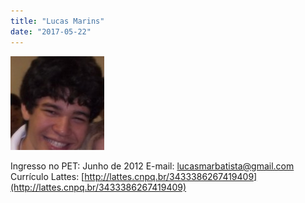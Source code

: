 ```yaml
---
title: "Lucas Marins"
date: "2017-05-22"
---
```


![](images/Lucas1-150x150.jpg)

Ingresso no PET: Junho de 2012 E-mail: [lucasmarbatista@gmail.com](mailto:lucasmarbatista@gmail.com) Currículo Lattes: [http://lattes.cnpq.br/3433386267419409](http://lattes.cnpq.br/3433386267419409)
